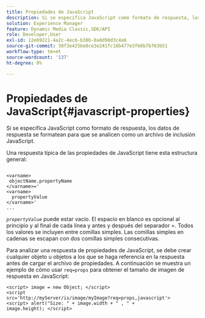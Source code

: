 ```yaml
---
title: Propiedades de JavaScript
description: Si se especifica JavaScript como formato de respuesta, los datos de respuesta se formatean para que se analicen como un archivo JavaScript&trade; include.
solution: Experience Manager
feature: Dynamic Media Classic,SDK/API
role: Developer,User
exl-id: 12e69221-4a2c-4ec6-b38b-0a8d98d3c4a6
source-git-commit: 38f3e425be0ce3e241fc18b477e3f68b7b763b51
workflow-type: tm+mt
source-wordcount: '137'
ht-degree: 0%

---
```


# Propiedades de JavaScript{#javascript-properties}

Si se especifica JavaScript como formato de respuesta, los datos de respuesta se formatean para que se analicen como un archivo de inclusión JavaScript.

Una respuesta típica de las propiedades de JavaScript tiene esta estructura general:

```
           
<varname> 
 objectName.propertyName 
</varname>=' 
<varname>
  propertyValue 
</varname>' 
...
```

*`propertyValue`* puede estar vacío. El espacio en blanco es opcional al principio y al final de cada línea y antes y después del separador =. Todos los valores se incluyen entre comillas simples. Las comillas simples en cadenas se escapan con dos comillas simples consecutivas.

Para analizar una respuesta de propiedades de JavaScript, se debe crear cualquier objeto u objetos a los que se haga referencia en la respuesta antes de cargar el archivo de propiedades. A continuación se muestra un ejemplo de cómo usar `req=props` para obtener el tamaño de imagen de respuesta en JavaScript:

```
<script> image = new Object; </script> 
<script 
src='http://myServer/is/image/myImage?req=props,javascript'> 
<script> alert("Size: " + image.width + " , " + 
image.height); </script>
```

